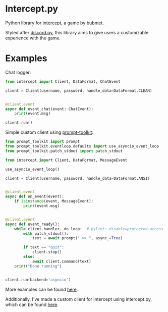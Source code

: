# Intercept.py
Python library for [intercept](https://bubmet.itch.io/intercept), a game by [bubmet](https://github.com/bubmet).

Styled after [discord.py](https://github.com/Rapptz/discord.py), this library aims to give users a customizable experience with the game.

# Examples

Chat logger:
```py
from intercept import Client, DataFormat, ChatEvent

client = Client(username, password, handle_data=DataFormat.CLEAN)


@client.event
async def event_chat(event: ChatEvent):
    print(event.msg)

client.run()
```

Simple custom client using [prompt-toolkit](https://github.com/prompt-toolkit/python-prompt-toolkit):
```py
from prompt_toolkit import prompt
from prompt_toolkit.eventloop.defaults import use_asyncio_event_loop
from prompt_toolkit.patch_stdout import patch_stdout

from intercept import Client, DataFormat, MessageEvent

use_asyncio_event_loop()

client = Client(username, password, handle_data=DataFormat.ANSI)


@client.event
async def on_event(event):
    if isinstance(event, MessageEvent):
        print(event.msg)


@client.event
async def event_ready():
    while client.handler._do_loop:  # pylint: disable=protected-access
        with patch_stdout():
            text = await prompt(" >> ", async_=True)

        if text == "quit":
            client.stop()
        else:
            await client.command(text)
    print("Done running")


client.run(backend='asyncio')
```

More examples can be found [here](https://github.com/martmists/intercept.py/tree/master/examples).

Additionally, I've made a custom client for intercept using intercept.py, which can be found [here](https://github.com/martmists/intercept_python_client).
